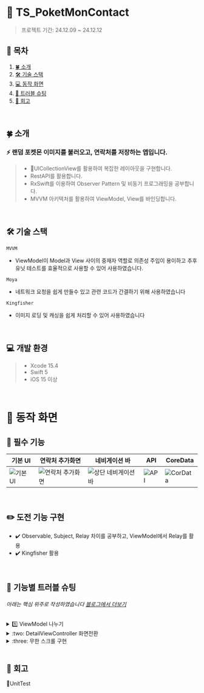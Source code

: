 
# 💫 TS_PoketMonContact
> 프로젝트 기간: 24.12.09 ~ 24.12.12

## 📖 목차
1. [🍀 소개](#소개)
2. [🛠️ 기술 스택](#기술-스택)
3. [💻 동작 화면](#동작-화면)
4. [🧨 트러블 슈팅](#트러블-슈팅)
5. [📕 회고](#회고)
<br>

<a id="소개"></a>
## 🍀 소개
### :zap: 랜덤 포켓몬 이미지를 불러오고, 연락처를 저장하는 앱입니다.

> * UICollectionView를 활용하여 복잡한 레이아웃을 구현합니다.
> * RestAPI를 활용합니다.
> * RxSwift를 이용하여 Observer Pattern 및 비동기 프로그래밍을 공부합니다.
> * MVVM 아키텍처를 활용하여 ViewModel, View를 바인딩합니다.
<br>

<a id="기술-스택"></a>
## 🛠️ 기술 스택

`MVVM`
- ViewModel이 Model과 View 사이의 중재자 역할로 의존성 주입이 용이하고 추후 유닛 테스트를 효율적으로 사용할 수 있어 사용하였습니다.
  
`Moya`
- 네트워크 요청을 쉽게 만들수 있고 관련 코드가 간결하기 위해 사용하였습니다

`Kingfisher`
- 이미지 로딩 및 캐싱을 쉽게 처리할 수 있어 사용하였습니다
<br>

## :computer: 개발 환경
> * Xcode 15.4
> * Swift 5
> * iOS 15 이상
<br>

<a id="동작-화면"></a>
# 📱 동작 화면

## 💫 필수 기능

|기본 UI|연락처 추가화면|네비게이션 바|API|CoreData|
|--------|--------|--------|--------|--------|
|![기본 UI](https://github.com/user-attachments/assets/4140d63f-19fc-4dbb-ab60-d6a48dc24326)|![연락처 추가화면](https://github.com/user-attachments/assets/b62b61ec-4e1d-4825-81b1-005c0a60ef0f)|![상단 네비게이션 바](https://github.com/user-attachments/assets/2164f6ca-da24-4049-9e94-4df8c119ffbc)|![API](https://github.com/user-attachments/assets/5334869c-b50e-48ba-a92f-03d764341f28)|![CorData](https://github.com/user-attachments/assets/2cc01647-fd09-4d98-b88c-e516035f65ed)|
<br>

## ✏️ 도전 기능 구현
- :heavy_check_mark: Observable, Subject, Relay 차이를 공부하고, ViewModel에서 Relay를 활용
- :heavy_check_mark: Kingfisher 활용
<br>

<a id="트러블-슈팅"></a>
## 🧨  기능별 트러블 슈팅
###### 아래는 핵심 위주로 작성하였습니다 [블로그에서 더보기](https://velog.io/@sy0201/posts?q=%ED%8F%AC%EC%BC%93%EB%AA%AC)

<details>
<summary>1️⃣ ViewModel 나누기</summary>
<div markdown="1">
<br>

**문제발생** <br>
ViewModel을 나눌때 문제가 발생하였습다.

**해결방법** <br>

 <br>
</div>
</details>

<details>
<summary>:two: DetailViewController 화면전환 </summary>
<div markdown="2">
<br>

**문제발생** <br>
RxCocoa

**해결방법** <br>
해결방법 작성하기

 <br>
</div>
</details>

<details>
<summary>:three: 무한 스크롤 구현 </summary>
<div markdown="3">
<br>

**문제발생** <br>
리스트 화면에서 프로필 추가화면으로 PushViewController를 통해 화면 전환시 NavigationBar는 어디에서 설정해야하는지 고민되었습니다.
예를 들어 리스트 화면에서 프로필 추가화면으로 Push될때 NavigationBar의 Title이 잘못 표시되는 문제가 생겼습니다.

**해결방법** <br>
해결방법 작성하기

 <br>
</div>
</details>
<br>

<a id="회고"></a>
## 📕 회고
UnitTest
